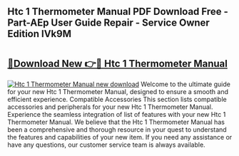 ## Htc 1 Thermometer Manual PDF Download Free - Part-AEp User Guide Repair - Service Owner Edition IVk9M

# <h2><a href="http://bc31953.oget.top/?id=Htc+1+Thermometer+Manual">🔗Download New 👉🔴 Htc 1 Thermometer Manual</a></h2>

[![Htc 1 Thermometer Manual new download](https://i.imgur.com/5g1atiW.png)](http://bc31953.oget.top/?id=Htc+1+Thermometer+Manual)
Welcome to the ultimate guide for your new Htc 1 Thermometer Manual, designed to ensure a smooth and efficient experience. Compatible Accessories This section lists compatible accessories and peripherals for your new Htc 1 Thermometer Manual. Experience the seamless integration of list of features with your new Htc 1 Thermometer Manual. We believe that the Htc 1 Thermometer Manual has been a comprehensive and thorough resource in your quest to understand the features and capabilities of your new item. If you need any assistance or have any questions, our customer service team is always available.
